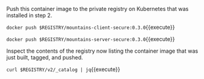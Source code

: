 Push this container image to the private registry on Kubernetes that was installed in step 2.

`docker push $REGISTRY/mountains-client-secure:0.3.0`{{execute}}

`docker push $REGISTRY/mountains-server-secure:0.3.0`{{execute}}

Inspect the contents of the registry now listing the container image that was just built, tagged, and pushed.

`curl $REGISTRY/v2/_catalog | jq`{{execute}}
